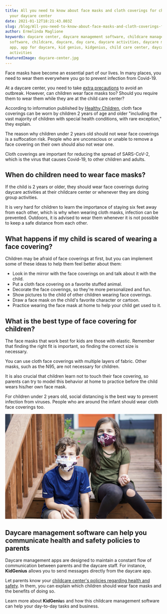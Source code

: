 ```yaml
---
title: All you need to know about face masks and cloth coverings for children in
  your daycare center
date: 2021-01-12T18:21:43.803Z
slug: /blog/All-you-need-to-know-about-face-masks-and-cloth-coverings-for-children-in-your-daycare-center
author: Ermelinda Maglione
keywords: daycare center, daycare management software, childcare management
  software, childcare, daycare, day care, daycare activities, daycare management
  app, app for daycare, kid genius, kidgenius, child care center, daycare
  activities
featuredImage: daycare-center.jpg
---
```

Face masks have become an essential part of our lives. In many places, you need to wear them everywhere you go to prevent infection from Covid-19.

At a daycare center, you need to take [extra precautions](https://trykidgenius.com/blog/guide-for-reopening-your-child-care-center-during-Covid-19-Safety-measures-to-take) to avoid an outbreak. However, can children wear face masks too? Should you require them to wear them while they are at the child care center?

According to information published by [Healthy Children](https://www.healthychildren.org/English/health-issues/conditions/COVID-19/Pages/Cloth-Face-Coverings-for-Children-During-COVID-19.aspx), cloth face coverings can be worn by children 2 years of age and older "including the vast majority of children with special health conditions, with rare exception," they explain.

The reason why children under 2 years old should not wear face coverings is a suffocation risk. People who are unconscious or unable to remove a face covering on their own should also not wear one.

Cloth coverings are important for reducing the spread of SARS-CoV-2, which is the virus that causes Covid-19, to other children and adults.

## When do children need to wear face masks?

If the child is 2 years or older, they should wear face coverings during daycare activities at their childcare center or whenever they are doing group activities.

It is very hard for children to learn the importance of staying six feet away from each other, which is why when wearing cloth masks, infection can be prevented. Outdoors, it is advised to wear them whenever it is not possible to keep a safe distance from each other.

## What happens if my child is scared of wearing a face covering?

Children may be afraid of face coverings at first, but you can implement some of these ideas to help them feel better about them:

* Look in the mirror with the face coverings on and talk about it with the child.
* Put a cloth face covering on a favorite stuffed animal.
* Decorate the face coverings, so they're more personalized and fun.
* Show pictures to the child of other children wearing face coverings.
* Draw a face mask on the child's favorite character or cartoon.
* Practice wearing the face mask at home to help your child get used to it.

## What is the best type of face covering for children?

The face masks that work best for kids are those with elastic. Remember that finding the right fit is important, so finding the correct size is necessary.

You can use cloth face coverings with multiple layers of fabric. Other masks, such as the N95, are not necessary for children.

It is also crucial that children learn not to touch their face covering, so parents can try to model this behavior at home to practice before the child wears his/her own face mask.

For children under 2 years old, social distancing is the best way to prevent infection from viruses. People who are around the infant should wear cloth face coverings too.

![daycare management software](daycare-management-software.jpg "daycare management software")

## Daycare management software can help you communicate health and safety policies to parents

Daycare management apps are designed to maintain a constant flow of communication between parents and the daycare staff. For instance, **KidGenius** allows you to send messages directly from the daycare app.

Let parents know your [childcare center's policies regarding health and safety](https://trykidgenius.com/blog/Daycare-management-tips-how-to-keep-the-parents-updated-on-the-health-and-safety-policies-of-your-daycare-center). In them, you can explain which children should wear face masks and the benefits of doing so.

Learn more about **KidGeniu**s and how this childcare management software can help your day-to-day tasks and business.